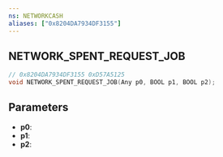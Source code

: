 ```yaml
---
ns: NETWORKCASH
aliases: ["0x8204DA7934DF3155"]
---
```

## NETWORK_SPENT_REQUEST_JOB

```c
// 0x8204DA7934DF3155 0xD57A5125
void NETWORK_SPENT_REQUEST_JOB(Any p0, BOOL p1, BOOL p2);
```


## Parameters
* **p0**: 
* **p1**: 
* **p2**: 

